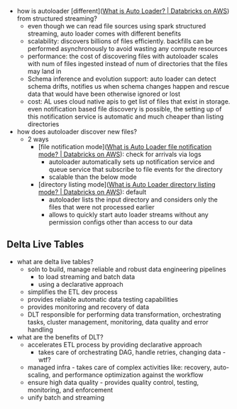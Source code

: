 - how is autoloader [different]([What is Auto Loader? | Databricks on AWS](https://docs.databricks.com/en/ingestion/auto-loader/index.html#benefits-of-auto-loader-over-using-structured-streaming-directly-on-files)) from structured streaming?
	- even though we can read file sources using spark structured streaming, auto loader comes with different benefits
	- scalability: discovers billions of files efficiently. backfills can be performed asynchronously to avoid wasting any compute resources
	- performance: the cost of discovering files with autoloader scales with num of files ingested instead of num of directories that the files may land in
	- Schema inference and evolution support: auto loader can detect schema drifts, notifies us when schema changes happen and rescue data that would have been otherwise ignored or lost
	- cost: AL uses cloud native apis to get list of files that exist in storage. even notification based file discovery is possible, the setting up of this notification service is automatic and much cheaper than listing directories
- how does autoloader discover new files?
	- 2 ways
		- [file notification mode]([What is Auto Loader file notification mode? | Databricks on AWS](https://docs.databricks.com/en/ingestion/auto-loader/file-notification-mode.html)): check for arrivals via logs
			- autoloader automatically sets up notification service and queue service that subscribe to file events for the directory
			- scalable than the below mode
		- [directory listing mode]([What is Auto Loader directory listing mode? | Databricks on AWS](https://docs.databricks.com/en/ingestion/auto-loader/directory-listing-mode.html)): default
			- autoloader lists the input directory and considers only the files that were not processed earlier
			- allows to quickly start auto loader streams without any permission configs other than access to our data

## Delta Live Tables
- what are delta live tables?
	- soln to build, manage reliable and robust data engineering pipelines
		- to load streaming and batch data
		- using a declarative approach
	- simplifies the ETL dev process
	- provides reliable automatic data testing capabilities
	- provides monitoring and recovery of data
	- DLT responsible for performing data transformation, orchestrating tasks, cluster management, monitoring, data quality and error handling
- what are the benefits of DLT?
	- accelerates ETL process by providing declarative approach
		- takes care of orchestrating DAG, handle retries, changing data - wtf?
	- managed infra - takes care of complex activities like: recovery, auto-scaling, and performance optimization against the workflow
	- ensure high data quality - provides quality control, testing, monitoring, and enforcement
	- unify batch and streaming